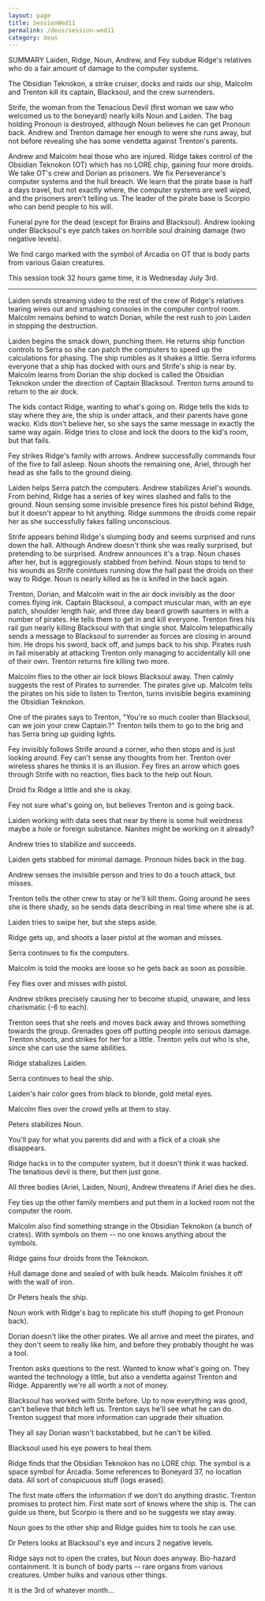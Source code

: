 ```yaml
---
layout: page
title: SessionWed11
permalink: /deus/session-wed11
category: deus
---
```

SUMMARY
Laiden, Ridge, Noun, Andrew, and Fey subdue Ridge's relatives who do a fair amount of damage to the computer systems.

The Obsidian Teknokon, a strike cruiser, docks and raids our ship, Malcolm and Trenton kill its captain, Blacksoul, and the crew surrenders.

Strife, the woman from the Tenacious Devil (first woman we saw who welcomed us to the boneyard) nearly kills Noun and Laiden.  The bag holding Pronoun is destroyed, although Noun believes he can get Pronoun back.  Andrew and Trenton damage her enough to were she runs away, but not before revealing she has some vendetta against Trenton's parents.

Andrew and Malcolm heal those who are injured.  Ridge takes control of the Obsidian Teknokon (OT) which has no LORE chip, gaining four more droids.  We take OT's crew and Dorian as prisoners.  We fix Perseverance's computer systems and the hull breach.  We learn that the pirate base is half a days travel, but not exactly where, the computer systems are well wiped, and the prisoners aren't telling us.  The leader of the pirate base is Scorpio who can bend people to his will.

Funeral pyre for the dead (except for Brains and Blacksoul).  Andrew looking under Blacksoul's eye patch takes on horrible soul draining damage (two negative levels).

We find cargo marked with the symbol of Arcadia on OT that is body parts from various Gaian creatures.

This session took 32 hours game time, it is Wednesday July 3rd.

----------------
Laiden sends streaming video to the rest of the crew of Ridge's relatives tearing wires out and smashing consoles in the computer control room.  Malcolm remains behind to watch Dorian, while the rest rush to join Laiden in stopping the destruction.  

Laiden begins the smack down, punching them.  He returns ship function controls to Serra so she can patch the computers to speed up the calculations for phasing.  The ship rumbles as it shakes a little.  Serra informs everyone that a ship has docked with ours and Strife's ship is near by.  Malcolm learns from Dorian the ship docked is called the Obsidian Teknokon under the direction of Captain Blacksoul.  Trenton turns around to return to the air dock.

The kids contact Ridge, wanting to what's going on.  Ridge tells the kids to stay where they are, the ship is under attack, and their parents have gone wacko.  Kids don't believe her, so she says the same message in exactly the same way again.  Ridge tries to close and lock the doors to the kid's room, but that fails.

Fey strikes Ridge's family with arrows.  Andrew successfully commands four of the five to fall asleep.  Noun shoots the remaining one, Ariel, through her head as she falls to the ground dieing.

Laiden helps Serra patch the computers.  Andrew stabilizes Ariel's wounds.  From behind, Ridge has a series of key wires slashed and falls to the ground.  Noun sensing some invisible presence fires his pistol behind Ridge, but it doesn't appear to hit anything.  Ridge summons the droids come repair her as she successfully fakes falling unconscious.

Strife appears behind Ridge's slumping body and seems surprised and runs down the hall.  Although Andrew doesn't think she was really surprised, but pretending to be surprised.  Andrew announces it's a trap.  Noun chases after her, but is aggregiously stabbed from behind.  Noun stops to tend to his wounds as Strife conintues running dow the hall past the droids on their way to Ridge.  Noun is nearly killed as he is knifed in the back again.




Trenton, Dorian, and Malcolm wait in the air dock invisibly as the door comes flying ink.  Captain Blacksoul, a compact muscular man, with an eye patch, shoulder length hair, and three day beard growth saunters in with a number of pirates. He tells them to get in and kill everyone.  Trenton fires his rail gun nearly killing Blacksoul with that single shot.  Malcolm telepathically sends a message to Blacksoul to surrender as forces are closing in around him.  He drops his sword, back off, and jumps back to his ship.  Pirates rush in fail miserably at attacking Trenton only managing to accidentally kill one of their own.  Trenton returns fire killing two more.

Malcolm flies to the other air lock blows Blacksoul away.  Then calmly suggests the rest of Pirates to surrender.  The pirates give up.  Malcolm tells the pirates on his side to listen to Trenton, turns invisible begins examining the Obsidian Teknokon.

One of the pirates says to Trenton, &quot;You're so much cooler than Blacksoul, can we join your crew Captain.?&quot;  Trenton tells them to go to the brig and has Serra bring up guiding lights.

Fey invisibly follows Strife around a corner, who then stops and is just looking around.  Fey can't sense any thoughts from her.  Trenton over wireless shares he thinks it is an illusion.  Fey fires an arrow which goes through Strife with no reaction, flies back to the help out Noun.



Droid fix Ridge a little and she is okay.

Fey not sure what's going on, but believes Trenton and is going back.  

Laiden working with data sees that near by there is some hull weirdness maybe a hole or foreign substance.  Nanites might be working on it already?



Andrew tries to stabilize and succeeds.

Laiden gets stabbed for minimal damage.  Pronoun hides back in the bag.

Andrew senses the invisible person and tries to do a touch attack, but misses.

Trenton tells the other crew to stay or he'll kill them.  Going around he sees she is there shady, so he sends data describing in real time where she is at.

Laiden tries to swipe her, but she steps aside.

Ridge gets up, and shoots a laser pistol at the woman and misses.

Serra continues to fix the computers.

Malcolm is told the mooks are loose so he gets back as soon as possible.

Fey flies over and misses with pistol.

Andrew strikes precisely causing her to become stupid, unaware, and less charismatic (-6 to each).

Trenton sees that she reels and moves back away and throws something towards the group.  Grenades goes off putting people into serious damage.  Trenton shoots, and strikes for her for a little.  Trenton yells out who is she, since she can use the same abilities.

Ridge stabalizes Laiden.

Serra continues to heal the ship.

Laiden's hair color goes from black to blonde, gold metal eyes.

Malcolm flies over the crowd yells at them to stay.

Peters stabilizes Noun.

You'll pay for what you parents did and with a flick of a cloak she disappears.

Ridge hacks in to the computer system, but it doesn't think it was hacked.  The tenatious devil is there, but then just gone.

All three bodies (Ariel, Laiden, Noun), Andrew threatens if Ariel dies he dies.

Fey ties up the other family members and put them in a locked room not the computer the room.

Malcolm also find something  strange in the Obsidian Teknokon (a bunch of crates). With symbols on them -- no one knows anything about the symbols.  

Ridge gains four droids from the Teknokon.  

Hull damage done and sealed of with bulk heads.   Malcolm finishes it off with the wall of iron.

Dr Peters heals the ship.

Noun work with Ridge's bag to replicate his stuff (hoping to get Pronoun back).

Dorian doesn't like the other pirates.  We all arrive and meet the pirates, and they don't seem to really like him, and before they probably thought he was a tool.

Trenton asks questions to the rest.  Wanted to know what's going on.  They wanted the technology a little, but also a vendetta against Trenton and Ridge.  Apparently we're all worth a not of money.

Blacksoul has worked with Strife before.  Up to now everything was good, can't believe that bitch left us.  Trenton says he'll see what he can do.  Trenton suggest that more information can upgrade their situation.

They all say Dorian wasn't backstabbed, but he can't be killed.  

Blacksoul used his eye powers to heal them.  

Ridge finds that the Obsidian Teknokon has no LORE chip.  The symbol is a space symbol for Arcadia.    Some references to Boneyard 37, no location data.  All sort of conspicuous stuff (logs erased).

The first mate offers the information if we don't do anything drastic.  Trenton promises to protect him.  First mate sort of knows where the ship is.  The can guide us there, but Scorpio is there and so he suggests we stay away.

Noun goes to the other ship and Ridge guides him to tools he can use.

Dr Peters looks at Blacksoul's eye and incurs 2 negative levels.

Ridge says not to open the crates, but Noun does anyway.  Bio-hazard containment.  It is bunch of body parts -- rare organs from various creatures.  Umber hulks and various other things.

It is the 3rd of whatever month...
